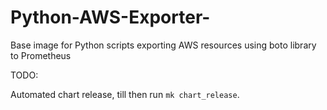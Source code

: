 # Python-AWS-Exporter-

Base image for Python scripts exporting AWS resources using boto library to Prometheus

TODO:

Automated chart release, till then run `mk chart_release`.
